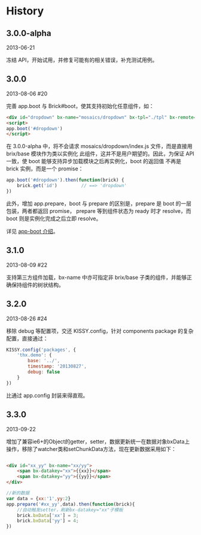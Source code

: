 # History

## 3.0.0-alpha

2013-06-21

冻结 API，开始试用，并修复可能有的相关错误，补充测试用例。


## 3.0.0

2013-08-06 #20

完善 app.boot 与 Brick#boot，使其支持初始化任意组件，如：

```html
<div id="dropdown" bx-name="mosaics/dropdown" bx-tpl="./tpl" bx-remote="./somedata"></div>
<script>
app.boot('#dropdown')
</script>
```

在 3.0.0-alpha 中，将不会请求 mosaics/dropdown/index.js 文件，而是直接用 brix/base 模块作为类以实例化
此组件，这并不是用户期望的。因此，为保证 API 一致，使 boot 能够支持异步加载模块之后再实例化，boot 的返回值
不再是 brick 实例，而是一个 promise：

```js
app.boot('#dropdown').then(function(brick) {
    brick.get('id')         // ==> 'dropdown'
})
```

此外，增加 app.prepare，boot 与 prepare 的区别是，prepare 是 boot 的一层包装，两者都返回 promise，
prepare 等到组件状态为 ready 时才 resolve，而 boot 则是实例化完成之后立即 resolve。

详见 [app-boot 介绍](http://brix.alibaba-inc.com/posts/2013/07/23/app-boot)。

## 3.1.0

2013-08-09 #22

支持第三方组件加载，bx-name 中亦可指定非 brix/base 子类的组件，并能够正确保持组件的树状结构。

## 3.2.0

2013-08-26 #24

移除 debug 等配置项，交还 KISSY.config，针对 components package 的复杂配置，直接通过：

```js
KISSY.config('packages', {
    'thx.demo': {
        base: '../',
        timestamp: '20130827',
        debug: false
    }
})
```

比通过 app.config 封装来得直观。


## 3.3.0

2013-09-22

增加了兼容ie6+的Object的getter，setter，数据更新统一在数据对象bxData上操作，移除了watcher类和setChunkData方法，现在更新数据采用如下：

```html

<div id="xx_yy" bx-name="xx/yy">
    <span bx-datakey="xx">{{xx}}</span>
    <span bx-datakey="yy">{{yy}}</span>
</div>

```

```js
//新的数据
var data = {xx:'1',yy:2} 
app.prepare('#xx_yy',data).then(function(brick){
    //自动触发setter，刷新bx-datakey="xx"子模板
    brick.bxData['xx'] = 3;
    brick.bxData['yy'] = 4;   
})

```



